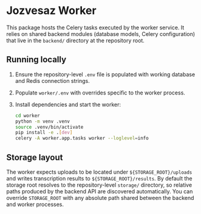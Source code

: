 # Jozvesaz Worker

This package hosts the Celery tasks executed by the worker service. It relies on
shared backend modules (database models, Celery configuration) that live in the
`backend/` directory at the repository root.

## Running locally

1. Ensure the repository-level `.env` file is populated with working database
   and Redis connection strings.
2. Populate `worker/.env` with overrides specific to the worker process.
3. Install dependencies and start the worker:

   ```bash
   cd worker
   python -m venv .venv
   source .venv/bin/activate
   pip install -e .[dev]
   celery -A worker.app.tasks worker --loglevel=info
   ```

## Storage layout

The worker expects uploads to be located under `${STORAGE_ROOT}/uploads` and
writes transcription results to `${STORAGE_ROOT}/results`. By default the
storage root resolves to the repository-level `storage/` directory, so relative
paths produced by the backend API are discovered automatically. You can
override `STORAGE_ROOT` with any absolute path shared between the backend and
worker processes.
